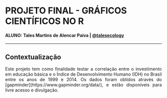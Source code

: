 # PROJETO FINAL - GRÁFICOS CIENTÍFICOS NO R
#### ALUNO: Tales Martins de Alencar Paiva | [@talesecology](https://twitter.com/talesecology)

-------

## Contextualização
<p align="justify">
Este projeto tem como finalidade testar a correlação entre o investimento em educação básica e o Índice de Desenvolvimento Humano (IDH) no Brasil entre os anos de 1999 e 2014. Os dados foram obtidos através do [gapminder](https://www.gapminder.org/data/), e estão disponíveis para livre acesso e divulgação. 
</p>